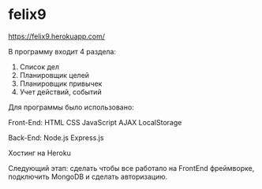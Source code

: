 # felix9

https://felix9.herokuapp.com/

В программу входит 4 раздела:

1) Список дел
2) Планировщик целей
3) Планировщик привычек
4) Учет действий, событий

Для программы было использовано:

Front-End:
HTML
CSS
JavaScript
AJAX
LocalStorage

Back-End:
Node.js
Express.js

Хостинг на Heroku

Следующий этап: сделать чтобы все работало на FrontEnd фреймворке, подключить MongoDB и сделать авторизацию.
